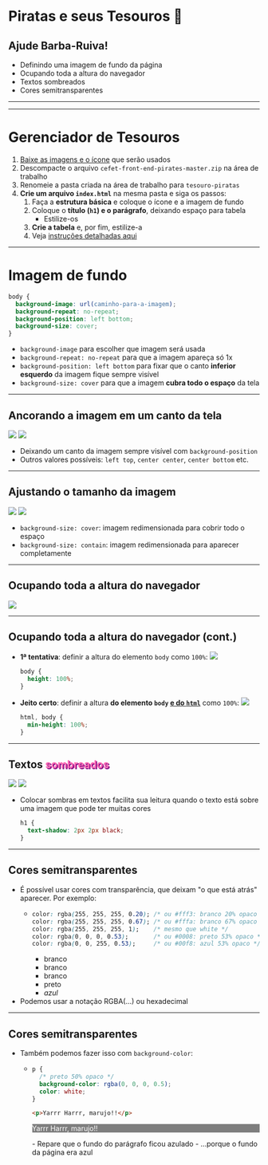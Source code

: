<!-- {"layout": "section-header", "hash": "piratas-e-seus-tesouros"} -->
# Piratas e seus Tesouros 👑
## Ajude Barba-Ruiva!

- Definindo uma imagem de fundo da página
- Ocupando toda a altura do navegador
- Textos sombreados
- Cores semitransparentes

<!-- {ul:.content} -->

---
<!-- {"backdrop": "piratas"} -->

---
<!-- {"hash": "piratas-instrucoes"} -->
# Gerenciador de Tesouros

1. [Baixe as imagens e o ícone](https://github.com/fegemo/cefet-front-end-pirates/archive/master.zip) que serão usados
1. Descompacte o arquivo `cefet-front-end-pirates-master.zip` na área de trabalho
1. Renomeie a pasta criada na área de trabalho para `tesouro-piratas`
1. **Crie um arquivo `index.html`** na mesma pasta e siga os passos:
   1. Faça a **estrutura básica** e coloque o ícone e a imagem de fundo
   1. Coloque o **título (`h1`) e o parágrafo**, deixando espaço para tabela
      - Estilize-os
   1. **Crie a tabela** e, por fim, estilize-a
   1. Veja [instruções detalhadas aqui](https://github.com/fegemo/cefet-front-end-pirates/blob/master/README.md)

---
<!-- {"hash": "imagem-de-fundo"} -->
# Imagem de fundo

```css
body {
  background-image: url(caminho-para-a-imagem);
  background-repeat: no-repeat;
  background-position: left bottom;
  background-size: cover;
}
```

- `background-image` para escolher que imagem será usada
- `background-repeat: no-repeat` para que a imagem apareça só 1x
- `background-position: left bottom` para fixar que o canto **inferior
  esquerdo** da imagem fique sempre visível
- `background-size: cover` para que a imagem **cubra todo o espaço** da tela

---
## **Ancorando** a imagem **em um canto da tela**

![](../../../images/background-position-left-bottom.png)
![](../../../images/background-position-right-bottom.png)

<!-- {p:style="margin-bottom: 0;"} -->

- Deixando um canto da imagem sempre visível com `background-position`
- Outros valores possíveis: `left top`, `center center`, `center bottom` etc.


---
## Ajustando o **tamanho da imagem**

![](../../../images/background-size-cover.png)
![](../../../images/background-size-contain.png)

<!-- {p:style="margin-bottom: 0;"} -->

- `background-size: cover`: imagem redimensionada para cobrir todo o espaço
- `background-size: contain`: imagem redimensionada para aparecer completamente

---
<!-- {"hash": "ocupando-toda-altura-navegador"} -->
## Ocupando toda a altura do navegador

![](../../../images/ocupando-toda-altura-disponivel.png)

---
## Ocupando toda a altura do navegador (cont.)

- **1ª tentativa**: definir a altura do elemento `body` como `100%`:
  ![](../../../images/ocupando-toda-altura-disponivel-body.png) <!-- {.push-right style="height: 134px; margin-top: 1em;"} -->
  ```css
  body {
    height: 100%;
  }
  ```
- **Jeito certo**: definir a altura **do elemento `body` <ins>e do
  `html`</ins>** como `100%`:
  ![](../../../images/ocupando-toda-altura-disponivel-body-html.png) <!-- {.push-right style="height: 134px; margin-top: 1em;"} -->
  ```css
  html, body {
    min-height: 100%;
  }
  ```

---
<!-- {"hash": "textos-sombreados"} -->
## Textos <span style="text-shadow: 2px 2px purple; color: hotpink;">sombreados</span>

![](../../../images/text-shadow-none.png)
![](../../../images/text-shadow-black.png)

<!-- {p:style="margin-bottom: 0;"} -->

- Colocar sombras em textos facilita sua leitura quando o texto está sobre uma
  imagem que pode ter muitas cores
  ```css
  h1 {
    text-shadow: 2px 2px black;
  }
  ```

---
<!-- {"hash": "cores-transparentes"} -->
## Cores semitransparentes

- É possível usar cores com transparência, que deixam
  "o que está atrás" aparecer. Por exemplo:
  - ```css
    color: rgba(255, 255, 255, 0.20); /* ou #fff3: branco 20% opaco */
    color: rgba(255, 255, 255, 0.67); /* ou #fffa: branco 67% opaco */
    color: rgba(255, 255, 255, 1);    /* mesmo que white */
    color: rgba(0, 0, 0, 0.53);       /* ou #0008: preto 53% opaco */
    color: rgba(0, 0, 255, 0.53);     /* ou #00f8: azul 53% opaco */
    ```
    <!-- {li:style="flex-grow: 1;"} -->

    - branco <!-- {li:style="color: rgba(255, 255, 255, 0.3)"} -->
    - branco <!-- {li:style="color: rgba(255, 255, 255, 0.7)"} -->
    - branco  <!-- {li:style="color: rgba(255, 255, 255, 1)"} -->
    - preto  <!-- {li:style="color: rgba(0, 0, 0, 0.5)"} -->
    - _azul_ <!-- {em:style="color: rgba(0, 0, 255, 0.6); font-style: normal;"} -->

    <!-- {ul^1:.layout-split-2.no-list-icon.no-padding} -->
    <!-- {li:style="flex-grow: 1;"} -->
    <!-- {ul^2:style="width: 100%;"} -->
- Podemos usar a notação RGBA(...) ou hexadecimal


---
## Cores semitransparentes

- Também podemos fazer isso com `background-color`:
  - ```css
    p {
      /* preto 50% opaco */
      background-color: rgba(0, 0, 0, 0.5);
      color: white;
    }
    ```
    ```html
    <p>Yarrr Harrr, marujo!!</p>
    ```
    <!-- {li:style="flex-grow: 1;"} -->
    <p style="background-color: rgba(0, 0, 0, 0.5); color: white;">Yarrr Harrr, marujo!!</p>
    <!-- {ul^0:.layout-split-2.no-list-icon.no-padding} -->
    <!-- {li:style="flex-grow: 1;"} -->
    <!-- {ul^1:style="width: 100%;"} -->
    - Repare que o fundo do parágrafo ficou azulado
      - ...porque o fundo da página era azul

